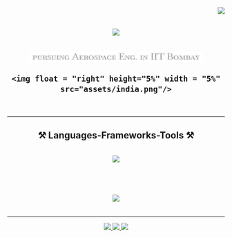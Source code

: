 <img align="right" src="https://visitcount.itsvg.in/api?id=Havoi&icon=0&color=6"/>




<h1 align="center">
    <img src="https://readme-typing-svg.herokuapp.com/?font=Montserrat&size=35&center=true&vCenter=true&width=500&height=70&duration=3500&lines=Hi+There!+👋;+I'm+Shaurya+Gupta+!;" />
</h1>
<h2  display="inline-block" align="center">
    <img height = "80%" width = "80%" float = "left" src="assets/study.png" />
    
    <img float = "right" height="5%" width = "5%" src="assets/india.png"/>
</h2>


<br/>
 <hr/>
 
<h2 align="center">⚒️ Languages-Frameworks-Tools ⚒️</h2>
<br/>
<div display = "inline" align="center">
    <img float = 'left'src="https://skillicons.dev/icons?i=c,cpp,rust,python,golang,vscode,github,git,docker&perline=3" />
   <h2>&nbsp;</h2>
    <img float = 'right'src="https://github-readme-stats.vercel.app/api/top-langs/?username=Havoi&theme=dark&hide_border=false&include_all_commits=false&count_private=false&layout=compact" />
</div>

<br/>
<hr/>


<div align="center"> 
  <a href="mailto:shauryag228@gmail.com">
    <img src="https://img.shields.io/badge/Gmail-595959?style=for-the-badge&logo=gmail&logoColor=red" />
  </a>
  
  <a href="https://www.linkedin.com/in/shaurya-gupta-a92367278/" target="_blank">
    <img src="https://img.shields.io/badge/LinkedIn-0077B5?style=for-the-badge&logo=linkedin&logoColor=white" target="_blank" />
  </a>

  <a href="https://www.instagram.com/shauryag_1210/" target="_blank">
      <img src = "https://img.shields.io/badge/Instagram-E4405F?style=for-the-badge&logo=instagram&logoColor=white" target = "_blank" >
  </a>
  
</div>




 
